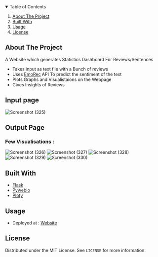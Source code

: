 
<!-- TABLE OF CONTENTS --> 
<details open="open">
  <summary>Table of Contents</summary>
  <ol>
    <li><a href="#about-the-project">About The Project</a></li>
    <li><a href="#built-with">Built With</a></li>
    <li><a href="#usage">Usage</a></li>
    <li><a href="#license">License</a></li>
  </ol>
</details>




## About The Project

A Website which generates Statistics Dashboard For Reviews/Sentences
* Takes input as text file with a Bunch of reviews 
* Uses [EmoRec](https://github.com/NEERAJAP2001/EmoRec-API) API To predict the sentiment of the text
* Plots Graphs and Visualistaions on the Webpage
* Gives Insights of Reviews

## Input page 
![Screenshot (325)](https://user-images.githubusercontent.com/65017645/125070284-601b7480-e0d5-11eb-898f-b17a6a0bfe93.png)


## Output Page 

### Few Visualisations : 

![Screenshot (326)](https://user-images.githubusercontent.com/65017645/125070321-6e699080-e0d5-11eb-9e41-07e8f0ca8556.png)
![Screenshot (327)](https://user-images.githubusercontent.com/65017645/125070328-70335400-e0d5-11eb-99d1-377834b2eda0.png)
![Screenshot (328)](https://user-images.githubusercontent.com/65017645/125070341-75909e80-e0d5-11eb-9a1d-9ee23d229dd8.png)
![Screenshot (329)](https://user-images.githubusercontent.com/65017645/125070345-75909e80-e0d5-11eb-8926-827d57ace312.png)
![Screenshot (330)](https://user-images.githubusercontent.com/65017645/125070348-76293500-e0d5-11eb-902d-8acc32241c77.png)







## Built With

* [Flask](https://flask.palletsprojects.com/en/2.0.x/)
* [Pywebio](https://pywebio.readthedocs.io/en/latest/)
* [Ploty](https://plotly.com/python/)



## Usage

* Deployed at : [Website](https://senti-stat.herokuapp.com/)


## License
Distributed under the MIT License. See `LICENSE` for more information.





